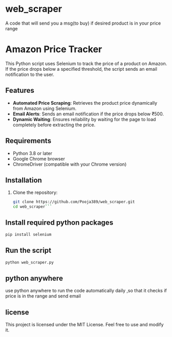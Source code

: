 # web_scraper
A code that will send you a msg(to buy) if desired product is in your price range

# Amazon Price Tracker

This Python script uses Selenium to track the price of a product on Amazon. If the price drops below a specified threshold, the script sends an email notification to the user.

## Features

- **Automated Price Scraping**: Retrieves the product price dynamically from Amazon using Selenium.
- **Email Alerts**: Sends an email notification if the price drops below ₹500.
- **Dynamic Waiting**: Ensures reliability by waiting for the page to load completely before extracting the price.

## Requirements

- Python 3.8 or later
- Google Chrome browser
- ChromeDriver (compatible with your Chrome version)

## Installation

1. Clone the repository:
   ```bash
   git clone https://github.com/Pooja389/web_scraper.git
   cd web_scraper```
   
## Install required python packages
```bash
pip install selenium
```
##  Run the script
```bash
python web_scraper.py
```

## python anywhere
use python anywhere to run the code automatically daily ,so that it checks if price is in the range and send email

## license 
This project is licensed under the MIT License. Feel free to use and modify it.

